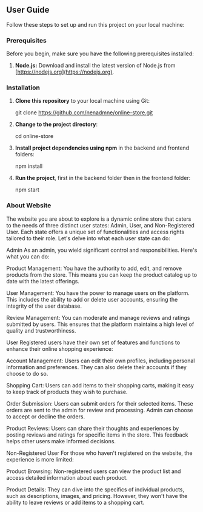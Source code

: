 ## User Guide

Follow these steps to set up and run this project on your local machine:

### Prerequisites

Before you begin, make sure you have the following prerequisites installed:

1. **Node.js:** Download and install the latest version of Node.js from [https://nodejs.org](https://nodejs.org).

### Installation

1. **Clone this repository** to your local machine using Git:

   git clone https://github.com/nenadmne/online-store.git

2. **Change to the project directory**:

   cd online-store

3. **Install project dependencies using npm** in the backend and frontend folders:

   npm install

4. **Run the project**, first in the backend folder then in the frontend folder:

   npm start

### About Website

The website you are about to explore is a dynamic online store that caters to the needs of three distinct user states: Admin, User, and Non-Registered User. Each state offers a unique set of functionalities and access rights tailored to their role. Let's delve into what each user state can do:

Admin
As an admin, you wield significant control and responsibilities. Here's what you can do:

Product Management: You have the authority to add, edit, and remove products from the store. This means you can keep the product catalog up to date with the latest offerings.

User Management: You have the power to manage users on the platform. This includes the ability to add or delete user accounts, ensuring the integrity of the user database.

Review Management: You can moderate and manage reviews and ratings submitted by users. This ensures that the platform maintains a high level of quality and trustworthiness.

User
Registered users have their own set of features and functions to enhance their online shopping experience:

Account Management: Users can edit their own profiles, including personal information and preferences. They can also delete their accounts if they choose to do so.

Shopping Cart: Users can add items to their shopping carts, making it easy to keep track of products they wish to purchase.

Order Submission: Users can submit orders for their selected items. These orders are sent to the admin for review and processing. Admin can choose to accept or decline the orders.

Product Reviews: Users can share their thoughts and experiences by posting reviews and ratings for specific items in the store. This feedback helps other users make informed decisions.

Non-Registered User
For those who haven't registered on the website, the experience is more limited:

Product Browsing: Non-registered users can view the product list and access detailed information about each product.

Product Details: They can dive into the specifics of individual products, such as descriptions, images, and pricing. However, they won't have the ability to leave reviews or add items to a shopping cart.
